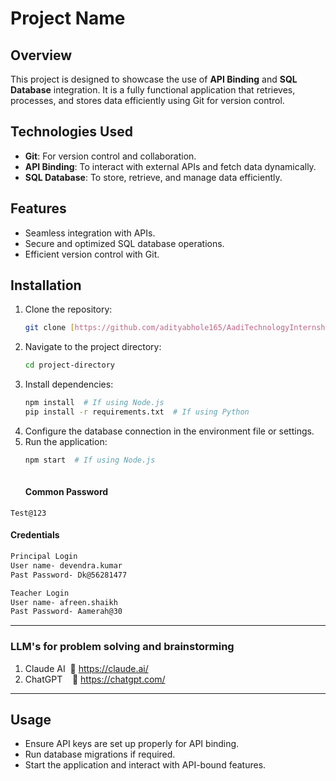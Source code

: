 
# Project Name

## Overview
This project is designed to showcase the use of **API Binding** and **SQL Database** integration. It is a fully functional application that retrieves, processes, and stores data efficiently using Git for version control.

## Technologies Used
- **Git**: For version control and collaboration.
- **API Binding**: To interact with external APIs and fetch data dynamically.
- **SQL Database**: To store, retrieve, and manage data efficiently.

## Features
- Seamless integration with APIs.
- Secure and optimized SQL database operations.
- Efficient version control with Git.

## Installation
1. Clone the repository:
   ```sh
   git clone [https://github.com/adityabhole165/AadiTechnologyInternship.git](https://github.com/adityabhole165/AadiTechnologyInternship.git)
   ```
2. Navigate to the project directory:
   ```sh
   cd project-directory
   ```
3. Install dependencies:
   ```sh
   npm install  # If using Node.js
   pip install -r requirements.txt  # If using Python
   ```
4. Configure the database connection in the environment file or settings.
5. Run the application:
   ```sh
   npm start  # If using Node.js
  
   ```
   #### Common Password
```
Test@123
```
#### Credentials
```markdown
Principal Login
User name- devendra.kumar
Past Password- Dk@56281477 

Teacher Login
User name- afreen.shaikh
Past Password- Aamerah@30
```
---

### LLM's for problem solving and brainstorming
1. Claude AI  🔗 https://claude.ai/
2. ChatGPT    🔗 https://chatgpt.com/
---


## Usage
- Ensure API keys are set up properly for API binding.
- Run database migrations if required.
- Start the application and interact with API-bound features.
